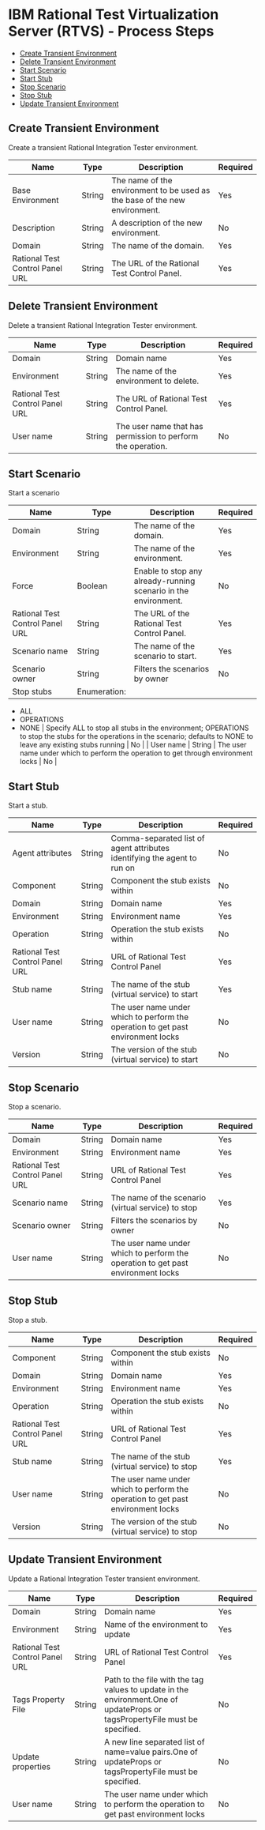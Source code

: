 
# IBM Rational Test Virtualization Server (RTVS) - Process Steps

* [Create Transient Environment](#create_transient_environment)
* [Delete Transient Environment](#delete_transient_environment)
* [Start Scenario](#start_scenario)
* [Start Stub](#start_stub)
* [Stop Scenario](#stop_scenario)
* [Stop Stub](#stop_stub)
* [Update Transient Environment](#update_transient_environment)


## Create Transient Environment

Create a transient Rational Integration Tester environment.


| Name | Type | Description                                                                                                          | Required |
| ---- | ---- | -------------------------------------------------------------------------------------------------------------------- | -------- |
| Base Environment | String | The name of the environment to be used as the base of the new environment. | Yes |
| Description | String | A description of the new environment. | No |
| Domain | String | The name of the domain. | Yes |
| Rational Test Control Panel URL | String | The URL of the Rational Test Control Panel. | Yes |

## Delete Transient Environment

Delete a transient Rational Integration Tester environment.


| Name | Type | Description                                                                                                          | Required |
| ---- | ---- | -------------------------------------------------------------------------------------------------------------------- | -------- |
| Domain | String | Domain name | Yes |
| Environment | String | The name of the environment to delete. | Yes |
| Rational Test Control Panel URL | String | The URL of Rational Test Control Panel. | Yes |
| User name | String | The user name that has permission to perform the operation. | No |

## Start Scenario

Start a scenario


| Name | Type | Description                                                                                                          | Required |
| ---- | ---- | -------------------------------------------------------------------------------------------------------------------- | -------- |
| Domain | String | The name of the domain. | Yes |
| Environment | String | The name of the environment. | Yes |
| Force | Boolean | Enable to stop any already-running scenario in the environment. | No |
| Rational Test Control Panel URL | String | The URL of the Rational Test Control Panel. | Yes |
| Scenario name | String | The name of the scenario to start. | Yes |
| Scenario owner | String | Filters the scenarios by owner | No |
| Stop stubs | Enumeration:
* ALL
* OPERATIONS
* NONE
| Specify ALL to stop all stubs in the environment; OPERATIONS to stop the stubs for the operations in the scenario; defaults to NONE to leave any existing stubs running  | No |
| User name | String | The user name under which to perform the operation to get through environment locks | No |

## Start Stub

Start a stub.


| Name | Type | Description                                                                                                          | Required |
| ---- | ---- | -------------------------------------------------------------------------------------------------------------------- | -------- |
| Agent attributes | String | Comma-separated list of agent attributes identifying the agent to run on | No |
| Component | String | Component the stub exists within | No |
| Domain | String | Domain name | Yes |
| Environment | String | Environment name | Yes |
| Operation | String | Operation the stub exists within | No |
| Rational Test Control Panel URL | String | URL of Rational Test Control Panel | Yes |
| Stub name | String | The name of the stub (virtual service) to start | Yes |
| User name | String | The user name under which to perform the operation to get past environment locks | No |
| Version | String | The version of the stub (virtual service) to start | No |

## Stop Scenario

Stop a scenario.


| Name | Type | Description                                                                                                          | Required |
| ---- | ---- | -------------------------------------------------------------------------------------------------------------------- | -------- |
| Domain | String | Domain name | Yes |
| Environment | String | Environment name | Yes |
| Rational Test Control Panel URL | String | URL of Rational Test Control Panel | Yes |
| Scenario name | String | The name of the scenario (virtual service) to stop | Yes |
| Scenario owner | String | Filters the scenarios by owner | No |
| User name | String | The user name under which to perform the operation to get past environment locks | No |

## Stop Stub

Stop a stub.


| Name | Type | Description                                                                                                          | Required |
| ---- | ---- | -------------------------------------------------------------------------------------------------------------------- | -------- |
| Component | String | Component the stub exists within | No |
| Domain | String | Domain name | Yes |
| Environment | String | Environment name | Yes |
| Operation | String | Operation the stub exists within | No |
| Rational Test Control Panel URL | String | URL of Rational Test Control Panel | Yes |
| Stub name | String | The name of the stub (virtual service) to stop | Yes |
| User name | String | The user name under which to perform the operation to get past environment locks | No |
| Version | String | The version of the stub (virtual service) to stop | No |

## Update Transient Environment

Update a Rational Integration Tester transient environment.


| Name | Type | Description                                                                                                          | Required |
| ---- | ---- | -------------------------------------------------------------------------------------------------------------------- | -------- |
| Domain | String | Domain name | Yes |
| Environment | String | Name of the environment to update | Yes |
| Rational Test Control Panel URL | String | URL of Rational Test Control Panel | Yes |
| Tags Property File | String | Path to the file with the tag values to update in the environment.One of updateProps or tagsPropertyFile must be specified. | No |
| Update properties | String | A new line separated list of name=value pairs.One of updateProps or tagsPropertyFile must be specified. | No |
| User name | String | The user name under which to perform the operation to get past environment locks | No |


